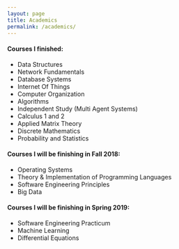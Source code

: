 ```yaml
---
layout: page
title: Academics
permalink: /academics/
---
```


#### Courses I finished:

+ Data Structures
+ Network Fundamentals
+ Database Systems
+ Internet Of Things
+ Computer Organization
+ Algorithms
+ Independent Study (Multi Agent Systems)
+ Calculus 1 and 2
+ Applied Matrix Theory
+ Discrete Mathematics
+ Probability and Statistics

#### Courses I will be finishing in Fall 2018:

+ Operating Systems
+ Theory & Implementation of Programming Languages
+ Software Engineering Principles
+ Big Data

#### Courses I will be finishing in Spring 2019:

+ Software Engineering Practicum
+ Machine Learning
+ Differential Equations
